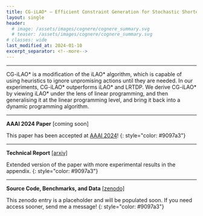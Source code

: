 ```yaml
---
title: CG-iLAO* – Efficient Constraint Generation for Stochastic Shortest Path Problems
layout: single
header:
  # image: /assets/images/cognere/cognere_summary.svg
  # teaser: /assets/images/cognere/cognere_summary.svg
# classes: wide
last_modified_at: 2024-01-10
excerpt_separator: <!--more-->
---
```


----

CG-iLAO* is a modification of the iLAO* algorithm, which is capable of using heuristics to ignore
unpromising actions until they are needed. In our experiments, CG-iLAO* outperforms iLAO* and LRTDP.
We derive CG-iLAO* by viewing iLAO* under the lens of linear programming, and then generalising it
at the linear programming level, and bring it back into a dynamic programming algorithm.

<!--more-->

----

**AAAI 2024 Paper** [coming soon]

This paper has been accepted at [AAAI 2024](https://aaai.org/aaai-conference/)!
{: style="color: #9097a3"}

----

**Technical Report** [[arxiv]](https://arxiv.org/abs/2401.14636)

Extended version of the paper with more experimental results in the appendix.
{: style="color: #9097a3"}

----


**Source Code, Benchmarks, and Data** [[zenodo]](https://doi.org/10.5281/zenodo.10344842)

This zenodo entry is a placeholder and will be populated soon. If you need access sooner, send me a message!
{: style="color: #9097a3"}

